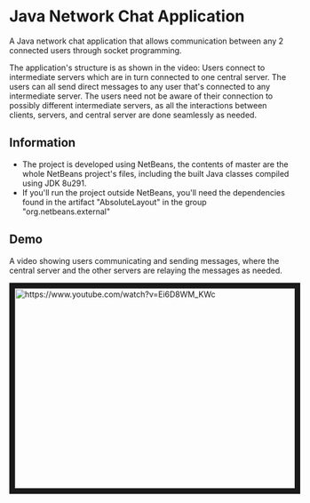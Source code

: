 # Java Network Chat Application

A Java network chat application that allows communication between any 2 connected users through socket programming.

The application's structure is as shown in the video: Users connect to intermediate servers which are in turn connected to one  central server. The users can all send direct messages to any user that's connected to any intermediate server. The users need not be aware of their connection to possibly different intermediate servers, as all the interactions between clients, servers, and central server are done seamlessly as needed.

## Information
* The project is developed using NetBeans, the contents of master are the whole NetBeans project's files, including the built Java classes compiled using JDK 8u291.
* If you'll run the project outside NetBeans, you'll need the dependencies found in the artifact "AbsoluteLayout" in the group "org.netbeans.external"

## Demo

A video showing users communicating and sending messages, where the central server and the other servers are relaying the messages as needed.

<a href="https://www.youtube.com/watch?feature=player_embedded&v=Ei6D8WM_KWc
" target="_blank"><img src="https://user-images.githubusercontent.com/10839251/136476338-dbd93cea-a713-4e2e-8b94-16cd53d3869c.png" 
alt="https://www.youtube.com/watch?v=Ei6D8WM_KWc" width="640" height="360" border="10" /></a>
